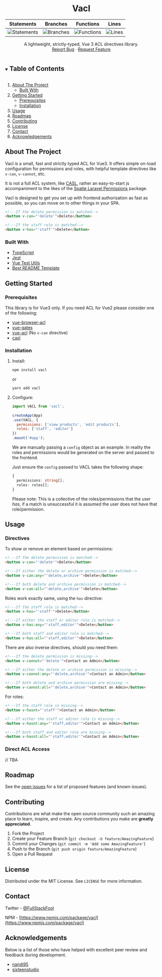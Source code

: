 <!-- PROJECT LOGO -->
<p align="center">
  <!--<a href="https://github.com/fullstackfool/vacl">
    <img src="images/logo.png" alt="Logo" width="80" height="80">
  </a>-->

  <h1 align="center">Vacl</h1>
</p>

| Statements | Branches | Functions | Lines |
| -----------|----------|-----------|-------|
| ![Statements](#statements#) | ![Branches](#branches#) | ![Functions](#functions#) | ![Lines](#lines#) |

  <p align="center">
    A lightweight, strictly-typed, Vue 3 ACL directives library.
    <br />
    <a href="https://github.com/fullstackfool/vacl/issues">Report Bug</a>
    ·
    <a href="https://github.com/fullstackfool/vacl/issues">Request Feature</a>
  </p>

<!-- TABLE OF CONTENTS -->
<details open="open">
  <summary><h2 style="display: inline-block">Table of Contents</h2></summary>
  <ol>
    <li>
      <a href="#about-the-project">About The Project</a>
      <ul>
        <li><a href="#built-with">Built With</a></li>
      </ul>
    </li>
    <li>
      <a href="#getting-started">Getting Started</a>
      <ul>
        <li><a href="#prerequisites">Prerequisites</a></li>
        <li><a href="#installation">Installation</a></li>
      </ul>
    </li>
    <li><a href="#usage">Usage</a></li>
    <li><a href="#roadmap">Roadmap</a></li>
    <li><a href="#contributing">Contributing</a></li>
    <li><a href="#license">License</a></li>
    <li><a href="#contact">Contact</a></li>
    <li><a href="#acknowledgements">Acknowledgements</a></li>
  </ol>
</details>



<!-- ABOUT THE PROJECT -->
## About The Project
Vacl is a small, fast and strictly typed ACL for Vue3. It offers simple on-load
configuration for permissions and roles, with helpful template directives 
like `v-can`, `v-cannot`, etc. 

It is not a full ACL system, like [CASL](https://github.com/stalniy/casl/), 
rather an easy-to-start js accompaniment to the likes of the 
[Spatie Laravel Permissions](https://github.com/spatie/laravel-permission) package.

Vacl is designed to get you set up with frontend authorisation as fast as possible, 
so you can move on to other things in your SPA.

```html
<!---If the delete permission is matched-->
<button v-can="'delete'">Delete</button>

<!---If the staff role is matched-->
<button v-has="'staff'">Delete</button>
```


### Built With

* [TypeScript](https://github.com/microsoft/TypeScript)
* [Jest](https://github.com/facebook/jest)
* [Vue Test Utils](https://github.com/vuejs/vue-test-utils)
* [Best README Template](https://github.com/othneildrew/Best-README-Template)


<!-- GETTING STARTED -->
## Getting Started

### Prerequisites

This library is for Vue3 only. If you need ACL for Vue2 please
consider one of the following:

- [vue-browser-acl](https://github.com/mblarsen/vue-browser-acl)
- [vue-gates](https://github.com/williamcruzme/vue-gates)
- [vue-acl](https://github.com/vilarinholeo/vue-acl) (No `v-can` directive)
- [casl](https://github.com/stalniy/casl/tree/master/packages/casl-vue)

### Installation

1. Install:
   ```sh
   npm install vacl
   ```
   or    
   ```sh
   yarn add vacl
   ```
   
2. Configure:
   ```js
   import VACL from 'vacl';
    
   createApp(App)
   .use(VACL, {
     permissions: ['view products', 'edit products'],
     roles: ['staff', 'editor']
   })
   .mount('#app');
   ``` 

   We are manually passing a `config` object as an example. In reality the roles and permissions
   would be generated on the server and passed to the frontend.
   
   Just ensure the `config` passed to VACL takes the following shape:

   ```ts
   {
     permissions: string[];
     roles: roles[];
   }
   ```
   
   Please note: This is a collective of the roles/permissions that the user _has_, if a match is
   unsuccessful it is assumed the user does not have that role/permission.


<!-- USAGE EXAMPLES -->
## Usage

### Directives
To show or remove an element based on permissions:

```html
<!---If the delete permission is matched-->
<button v-can="'delete'">Delete</button>

<!---If either the delete or archive permission is matched-->
<button v-can:any="'delete,archive'">Delete</button>

<!---If both delete and archive permission is matched-->
<button v-can:all="'delete,archive'">Delete</button>
```

Roles work exactly same, using the `has` directive:

```html
<!---If the staff role is matched-->
<button v-has="'staff'">Delete</button>

<!---If either the staff or editor role is matched-->
<button v-has:any="'staff,editor'">Delete</button>

<!---If both staff and editor role is matched-->
<button v-has:all="'staff,editor'">Delete</button>
```

There are also inverse directives, should you need them:

```html
<!---If the delete permission is missing-->
<button v-cannot="'delete'">Contact an Admin</button>

<!---If either the delete or archive permission is missing-->
<button v-cannot:any="'delete,archive'">Contact an Admin</button>

<!---If both delete and archive permission are missing-->
<button v-cannot:all="'delete,archive'">Contact an Admin</button>
```

For roles:

```html
<!---If the staff role is missing-->
<button v-hasnt="'staff'">Contact an Admin</button>

<!---If either the staff or editor role is missing-->
<button v-hasnt:any="'staff,editor'">Contact an Admin</button>

<!---If both staff and editor role are missing-->
<button v-hasnt:all="'staff,editor'">Contact an Admin</button>
```

### Direct ACL Access
// TBA

<!-- ROADMAP -->
## Roadmap

See the [open issues](https://github.com/fullstackfool/vacl/issues) for a list of proposed 
features (and known issues).



<!-- CONTRIBUTING -->
## Contributing

Contributions are what make the open source community such an amazing place to learn, 
inspire, and create. Any contributions you make are **greatly appreciated**.

1. Fork the Project
2. Create your Feature Branch (`git checkout -b feature/AmazingFeature`)
3. Commit your Changes (`git commit -m 'Add some AmazingFeature'`)
4. Push to the Branch (`git push origin feature/AmazingFeature`)
5. Open a Pull Request



<!-- LICENSE -->
## License

Distributed under the MIT License. See `LICENSE` for more information.



<!-- CONTACT -->
## Contact

Twitter - [@FullStackFool](https://twitter.com/FullStackFool)

NPM - [https://www.npmjs.com/package/vacl](https://www.npmjs.com/package/vacl)



<!-- ACKNOWLEDGEMENTS -->
## Acknowledgements
Below is a list of those who have helped with excellent peer review and feedback during development.

* [nandi95](https://github.com/nandi95/)
* [sixteenstudio](https://github.com/sixteenstudio)
